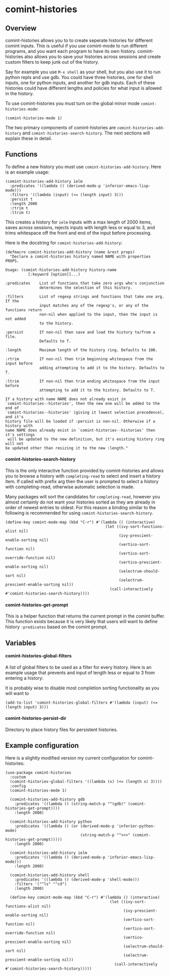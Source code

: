 # comint-histories

## Overview

comint-histories allows you to to create seperate histories for different comint inputs. This is useful if you use comint-mode to run different programs, and you want each program to have its own history. comint-histories also allows you to save your histories across sessions and create custom filters to keep junk out of the history.

Say for example you use `M-x shell` as your shell, but you also use it to run python repls and use gdb. You could have three histories, one for shell inputs, one for python inputs, and another for gdb inputs. Each of these histories could have different lengths and policies for what input is allowed in the history.

To use comint-histories you must turn on the global minor mode `comint-histories-mode`:

```
(comint-histories-mode 1)
```

The two primary components of comint-histories are `comint-histories-add-history` and `comint-histories-search-history`. The next sections will explain these in detail.

## Functions

To define a new history you must use `comint-histories-add-history`. Here is an example usage:

```
(comint-histories-add-history ielm
  :predicates '((lambda () (derived-mode-p 'inferior-emacs-lisp-mode)))
  :filters '((lambda (input) (<= (length input) 3)))
  :persist t
  :length 2000
  :rtrim t
  :ltrim t)
```

This creates a history for `ielm` inputs with a max length of 2000 items, saves across sessions, rejects inputs with length less or equal to 3, and trims whitespace off the front and end of the input before processing.

Here is the docstring for `comint-histories-add-history`:

```
(defmacro comint-histories-add-history (name &rest props)
  "Declare a comint-histories history named NAME with properties PROPS.

Usage: (comint-histories-add-history history-name
          [:keyword [option]]...)

:predicates    List of functions that take zero args who's conjunction
               determines the selection of this history.

:filters       List of regexp strings and functions that take one arg. If the
               input matches any of the regexp's, or any of the functions return
               non-nil when applied to the input, then the input is not added
               to the history.

:persist       If non-nil then save and load the history to/from a file.
               Defaults to T.

:length        Maximum length of the history ring. Defaults to 100.

:rtrim         If non-nil then trim beginning whitespace from the input before
               adding attempting to add it to the history. Defaults to T.

:ltrim         If non-nil then trim ending whitespace from the input before
               attempting to add it to the history. Defaults to T.

If a history with name NAME does not already exist in
`comint-histories--histories', then the new one will be added to the end of
`comint-histories--histories' (giving it lowest selection precedence), and it's
history file will be loaded if :persist is non-nil. Otherwise if a history with
name NAME does already exist in `comint-histories--histories' then it's settings
 will be updated to the new definition, but it's existing history ring will not
be updated other than resizing it to the new :length."
```

#### comint-histories-search-history

This is the only interactive function provided by comint-histories and allows you to browse a history with `completing-read` to select and insert a history item. If called with prefix arg then the user is prompted to select a history with completing-read, otherwise automatic selection is made.

Many packages will sort the candidates for `completing-read`, however you almost certainly do not want your histories sorted as they are already in order of newest entries to oldest. For this reason a binding similar to the following is recommended for using `comint-histories-search-history`.

```
(define-key comint-mode-map (kbd "C-r") #'(lambda () (interactive)
                                            (let ((ivy-sort-functions-alist nil)
                                                  (ivy-prescient-enable-sorting nil)
                                                  (vertico-sort-function nil)
                                                  (vertico-sort-override-function nil)
                                                  (vertico-prescient-enable-sorting nil)
                                                  (selectrum-should-sort nil)
                                                  (selectrum-prescient-enable-sorting nil))
                                              (call-interactively #'comint-histories-search-history))))
```

#### comint-histories-get-prompt

This is a helper function that returns the current prompt in the comint buffer. This function exists because it is very likely that users will want to define history `:predicates` based on the comint prompt.

## Variables

#### comint-histories-global-filters

A list of global filters to be used as a filter for every history. Here is an example usage that prevents and input of length less or equal to 3 from entering a history:

It is probably wise to disable most completion sorting functionality as you will want to 

```
(add-to-list 'comint-histories-global-filters #'(lambda (input) (<= (length input) 3)))
```

#### comint-histories-persist-dir

Directory to place history files for persistent histories.

## Example configuration

Here is a slightly modified version my current configuration for comint-histories:

```
(use-package comint-histories
  :custom
  (comint-histories-global-filters '((lambda (x) (<= (length x) 3))))
  :config
  (comint-histories-mode 1)

  (comint-histories-add-history gdb
    :predicates '((lambda () (string-match-p "^(gdb)" (comint-histories-get-prompt))))
    :length 2000)

  (comint-histories-add-history python
    :predicates '((lambda () (or (derived-mode-p 'inferior-python-mode)
                                 (string-match-p "^>>>" (comint-histories-get-prompt)))))
    :length 2000)

  (comint-histories-add-history ielm
    :predicates '((lambda () (derived-mode-p 'inferior-emacs-lisp-mode)))
    :length 2000)

  (comint-histories-add-history shell
    :predicates '((lambda () (derived-mode-p 'shell-mode)))
    :filters '("^ls" "^cd")
    :length 2000)

  (define-key comint-mode-map (kbd "C-r") #'(lambda () (interactive)
                                              (let ((ivy-sort-functions-alist nil)
                                                    (ivy-prescient-enable-sorting nil)
                                                    (vertico-sort-function nil)
                                                    (vertico-sort-override-function nil)
                                                    (vertico-prescient-enable-sorting nil)
                                                    (selectrum-should-sort nil)
                                                    (selectrum-prescient-enable-sorting nil))
                                                (call-interactively #'comint-histories-search-history)))))
```
